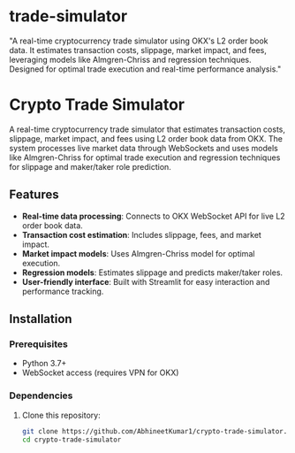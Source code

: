 # trade-simulator
"A real-time cryptocurrency trade simulator using OKX's L2 order book data. It estimates transaction costs, slippage, market impact, and fees, leveraging models like Almgren-Chriss and regression techniques. Designed for optimal trade execution and real-time performance analysis."
# Crypto Trade Simulator

A real-time cryptocurrency trade simulator that estimates transaction costs, slippage, market impact, and fees using L2 order book data from OKX. The system processes live market data through WebSockets and uses models like Almgren-Chriss for optimal trade execution and regression techniques for slippage and maker/taker role prediction.

## Features

- **Real-time data processing**: Connects to OKX WebSocket API for live L2 order book data.
- **Transaction cost estimation**: Includes slippage, fees, and market impact.
- **Market impact models**: Uses Almgren-Chriss model for optimal execution.
- **Regression models**: Estimates slippage and predicts maker/taker roles.
- **User-friendly interface**: Built with Streamlit for easy interaction and performance tracking.

## Installation

### Prerequisites

- Python 3.7+
- WebSocket access (requires VPN for OKX)

### Dependencies

1. Clone this repository:
   ```bash
   git clone https://github.com/AbhineetKumar1/crypto-trade-simulator.git
   cd crypto-trade-simulator

